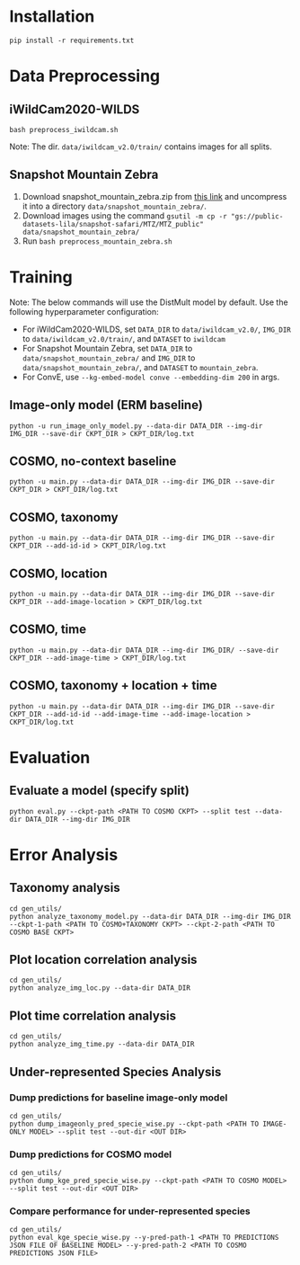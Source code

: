 # Installation

```
pip install -r requirements.txt
```

# Data Preprocessing

## iWildCam2020-WILDS
```
bash preprocess_iwildcam.sh
```
Note: The dir. `data/iwildcam_v2.0/train/` contains images for all splits.

## Snapshot Mountain Zebra
1. Download snapshot_mountain_zebra.zip from [this link](https://buckeyemailosu-my.sharepoint.com/:u:/g/personal/pahuja_9_buckeyemail_osu_edu/EWI05mXQsopNskBo78a_l_ABSZJHl0uCsdNMu72aXmNNiA?e=LOtm5Q) and uncompress it into a directory `data/snapshot_mountain_zebra/`.
2. Download images using the command `gsutil -m cp -r "gs://public-datasets-lila/snapshot-safari/MTZ/MTZ_public" data/snapshot_mountain_zebra/`
2. Run `bash preprocess_mountain_zebra.sh`


# Training

Note: The below commands will use the DistMult model by default. Use the following hyperparameter configuration:

- For iWildCam2020-WILDS, set `DATA_DIR` to `data/iwildcam_v2.0/`, `IMG_DIR` to `data/iwildcam_v2.0/train/`, and `DATASET` to `iwildcam`
- For Snapshot Mountain Zebra, set `DATA_DIR` to `data/snapshot_mountain_zebra/` and `IMG_DIR` to `data/snapshot_mountain_zebra/`, and `DATASET` to `mountain_zebra`.
- For ConvE, use `--kg-embed-model conve --embedding-dim 200` in args.


## Image-only model (ERM baseline)
```
python -u run_image_only_model.py --data-dir DATA_DIR --img-dir IMG_DIR --save-dir CKPT_DIR > CKPT_DIR/log.txt
```

## COSMO, no-context baseline
```
python -u main.py --data-dir DATA_DIR --img-dir IMG_DIR --save-dir CKPT_DIR > CKPT_DIR/log.txt
```

## COSMO, taxonomy
```
python -u main.py --data-dir DATA_DIR --img-dir IMG_DIR --save-dir CKPT_DIR --add-id-id > CKPT_DIR/log.txt
```

## COSMO, location
```
python -u main.py --data-dir DATA_DIR --img-dir IMG_DIR --save-dir CKPT_DIR --add-image-location > CKPT_DIR/log.txt
```

## COSMO, time
```
python -u main.py --data-dir DATA_DIR --img-dir IMG_DIR/ --save-dir CKPT_DIR --add-image-time > CKPT_DIR/log.txt
```

## COSMO, taxonomy + location + time
```
python -u main.py --data-dir DATA_DIR --img-dir IMG_DIR --save-dir CKPT_DIR --add-id-id --add-image-time --add-image-location > CKPT_DIR/log.txt
```

# Evaluation

## Evaluate a model (specify split)
```
python eval.py --ckpt-path <PATH TO COSMO CKPT> --split test --data-dir DATA_DIR --img-dir IMG_DIR
```

# Error Analysis

## Taxonomy analysis
```
cd gen_utils/
python analyze_taxonomy_model.py --data-dir DATA_DIR --img-dir IMG_DIR --ckpt-1-path <PATH TO COSMO+TAXONOMY CKPT> --ckpt-2-path <PATH TO COSMO BASE CKPT>
```

## Plot location correlation analysis
```
cd gen_utils/
python analyze_img_loc.py --data-dir DATA_DIR
```

## Plot time correlation analysis
```
cd gen_utils/
python analyze_img_time.py --data-dir DATA_DIR
```


## Under-represented Species Analysis

### Dump predictions for baseline image-only model
```
cd gen_utils/
python dump_imageonly_pred_specie_wise.py --ckpt-path <PATH TO IMAGE-ONLY MODEL> --split test --out-dir <OUT DIR>
```

### Dump predictions for COSMO model
```
cd gen_utils/
python dump_kge_pred_specie_wise.py --ckpt-path <PATH TO COSMO MODEL> --split test --out-dir <OUT DIR>
```

### Compare performance for under-represented species
```
cd gen_utils/
python eval_kge_specie_wise.py --y-pred-path-1 <PATH TO PREDICTIONS JSON FILE OF BASELINE MODEL> --y-pred-path-2 <PATH TO COSMO PREDICTIONS JSON FILE>
```
